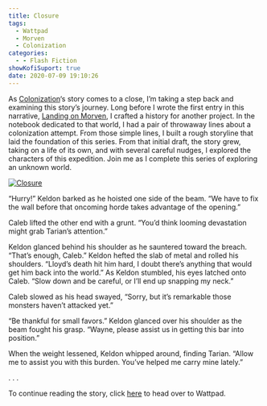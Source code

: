 ```yaml
---
title: Closure
tags:
  - Wattpad
  - Morven
  - Colonization
categories:
  - - Flash Fiction
showKofiSuport: true
date: 2020-07-09 19:10:26
---
```


As [Colonization](https://www.wattpad.com/story/194933430-colonization)‘s story comes to a close, I’m taking a step back and examining this story’s journey. Long before I wrote the first entry in this narrative, [Landing on Morven](https://www.wattpad.com/762038689-colonization-landing-on-morven), I crafted a history for another project. In the notebook dedicated to that world, I had a pair of throwaway lines about a colonization attempt. From those simple lines, I built a rough storyline that laid the foundation of this series. From that initial draft, the story grew, taking on a life of its own, and with several careful nudges, I explored the characters of this expedition.<!-- more --> Join me as I complete this series of exploring an unknown world.

<div class="center">

[![Closure](/images/covers/colonization.png "Closure")](https://www.wattpad.com/917937044-colonization-closure)

</div>

“Hurry!” Keldon barked as he hoisted one side of the beam. “We have to fix the wall before that oncoming horde takes advantage of the opening.”

Caleb lifted the other end with a grunt. “You’d think looming devastation might grab Tarian’s attention.”

Keldon glanced behind his shoulder as he sauntered toward the breach. “That’s enough, Caleb.” Keldon hefted the slab of metal and rolled his shoulders. “Lloyd’s death hit him hard, I doubt there’s anything that would get him back into the world.” As Keldon stumbled, his eyes latched onto Caleb. “Slow down and be careful, or I’ll end up snapping my neck.”

Caleb slowed as his head swayed, “Sorry, but it’s remarkable those monsters haven’t attacked yet.”

“Be thankful for small favors.” Keldon glanced over his shoulder as the beam fought his grasp. “Wayne, please assist us in getting this bar into position.”

When the weight lessened, Keldon whipped around, finding Tarian. “Allow me to assist you with this burden. You’ve helped me carry mine lately.”

<div class="center story-ellipses">
.
.
.
</div>

<div>

To continue reading the story, click [here](https://www.wattpad.com/917937044-colonization-closure) to head over to Wattpad.

</div>